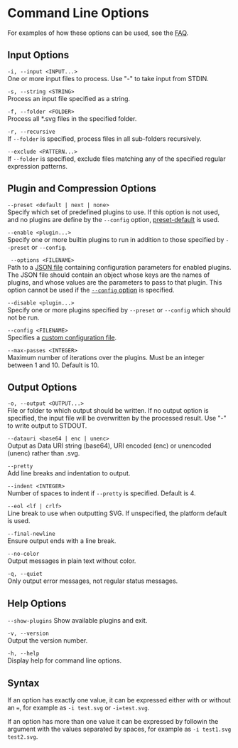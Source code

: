 # Command Line Options

For examples of how these options can be used, see the [FAQ](./faq.md).

## Input Options

`-i, --input <INPUT...>`  
One or more input files to process. Use "-" to take input from STDIN.

`-s, --string <STRING>`  
Process an input file specified as a string.

`-f, --folder <FOLDER>`  
Process all \*.svg files in the specified folder.

`-r, --recursive`  
If `--folder` is specified, process files in all sub-folders recursively.

`--exclude <PATTERN...>`  
If `--folder` is specified, exclude files matching any of the specified regular expression patterns.

<a id="plugins"></a>

## Plugin and Compression Options

<a id="preset"></a>
`--preset <default | next | none>`  
Specify which set of predefined plugins to use. If this option is not used, and no plugins are define by the `--config` option,
[preset-default](./preset-default.md) is used.

<a id="enable"></a>
`--enable <plugin...>`  
Specify one or more builtin plugins to run in addition to those specified by `--preset` or `--config`.

<a id="options"></a>
` --options <FILENAME>`  
Path to a [JSON file](https://www.json.org) containing configuration parameters for enabled plugins. The JSON file should contain an object whose keys are the names of plugins, and whose values are the parameters to pass to that plugin. This option cannot be used if the [`--config` option](#config) is specified.

<a id="disable"></a>
`--disable <plugin...>`  
Specify one or more plugins specified by `--preset` or `--config` which should not be run.

<a id="config"></a>
`--config <FILENAME>`  
Specifies a [custom configuration file](./custom-config-file.md).

<a id="max-passes"></a>

`--max-passes <INTEGER>`  
Maximum number of iterations over the plugins. Must be an integer between 1 and 10. Default is 10.

## Output Options

`-o, --output <OUTPUT...>`  
File or folder to which output should be written. If no output option is specified, the input file will be overwritten by the processed result. Use "-" to write output to STDOUT.

`--datauri <base64 | enc | unenc>`  
Output as Data URI string (base64), URI encoded (enc) or unencoded (unenc) rather than .svg.

`--pretty`  
Add line breaks and indentation to output.

`--indent <INTEGER>`  
Number of spaces to indent if `--pretty` is specified. Default is 4.

`--eol <lf | crlf>`  
Line break to use when outputting SVG. If unspecified, the platform default is used.

`--final-newline`  
Ensure output ends with a line break.

`--no-color`  
Output messages in plain text without color.

`-q, --quiet`  
Only output error messages, not regular status messages.

## Help Options

`--show-plugins`
Show available plugins and exit.

`-v, --version`  
Output the version number.

`-h, --help`  
Display help for command line options.

## Syntax

If an option has exactly one value, it can be expressed either with or without an `=`, for example as `-i test.svg` or `-i=test.svg`.

If an option has more than one value it can be expressed by followin the argument with the values separated by spaces,
for example as `-i test1.svg test2.svg`.
